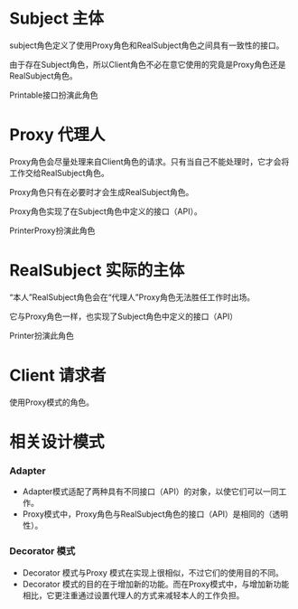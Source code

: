 # Subject 主体

subject角色定义了使用Proxy角色和RealSubject角色之间具有一致性的接口。

由于存在Subject角色，所以Client角色不必在意它使用的究竟是Proxy角色还是RealSubject角色。

Printable接口扮演此角色

# Proxy 代理人

Proxy角色会尽量处理来自Client角色的请求。只有当自己不能处理时，它才会将工作交给RealSubject角色。

Proxy角色只有在必要时才会生成RealSubject角色。

Proxy角色实现了在Subject角色中定义的接口（API）。

PrinterProxy扮演此角色

# RealSubject 实际的主体

“本人”RealSubject角色会在“代理人”Proxy角色无法胜任工作时出场。

它与Proxy角色一样，也实现了Subject角色中定义的接口（API）

Printer扮演此角色

# Client 请求者

使用Proxy模式的角色。

# 相关设计模式 

### Adapter

- Adapter模式适配了两种具有不同接口（API）的对象，以使它们可以一同工作。
- Proxy模式中，Proxy角色与RealSubject角色的接口（API）是相同的（透明性）。

### Decorator 模式

- Decorator 模式与Proxy 模式在实现上很相似，不过它们的使用目的不同。
- Decorator 模式的目的在于增加新的功能。而在Proxy模式中，与增加新功能相比，它更注重通过设置代理人的方式来减轻本人的工作负担。